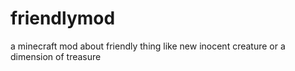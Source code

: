 # friendlymod
a minecraft mod about friendly thing like new inocent creature or a dimension of treasure
